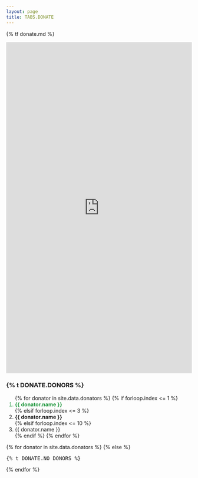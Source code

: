 ```yaml
---
layout: page
title: TABS.DONATE
---
```


{% tf donate.md %}

<article class="donate">
    <section style="display:flex;flex-direction:column;">
        <script src="https://donorbox.org/widget.js" paypalExpress="false"></script><iframe allowpaymentrequest="" frameborder="0" height="900px" name="donorbox" scrolling="no" seamless="seamless" src="https://donorbox.org/embed/spytify" style="width: auto; max-height:none!important"></iframe>
    </section>
    <section>
        <h3>{% t DONATE.DONORS %}</h3>
        <ol>
            {% for donator in site.data.donators %}
                {% if forloop.index <= 1 %}
                    <li style="color:#1E963C;"><strong>{{ donator.name }}</strong></li>
                {% elsif forloop.index <= 3 %}
                    <li><strong>{{ donator.name }}</strong></li>
                {% elsif forloop.index <= 10 %}
                    <li>{{ donator.name }}</li>
                {% endif %}
            {% endfor %}
        </ol>
        {% for donator in site.data.donators %}
        <!-- If I reached over 10 donators -->
            <!-- {% if forloop.index > 100 %}
                {% if forloop.last %}<span style="font-size:90%;color:#ccc;">...</span>{% endif %}
            {% elsif forloop.index > 80 %}
                <span style="font-size:90%;color:#ccc;">{{ donator.name }}{% if forloop.last == false %},{% endif %}</span>
            {% elsif forloop.index > 50 %}
                <span style="font-size:90%;color:#aaa;">{{ donator.name }}{% if forloop.last == false %},{% endif %}</span>
            {% elsif forloop.index > 20 %}
                <span style="font-size:90%;color:#888;">{{ donator.name }}{% if forloop.last == false %},{% endif %}</span>
            {% elsif forloop.index > 10 %}
                <span style="font-size:90%;color:#666;">{{ donator.name }}{% if forloop.last == false %},{% endif %}</span>
            {% endif %} -->
        {% else %}
            <pre>{% t DONATE.NO_DONORS %}</pre>
        {% endfor %}
    </section>
</article>

